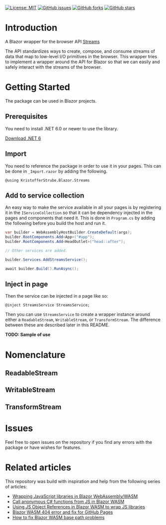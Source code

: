 [![License: MIT](https://img.shields.io/badge/License-MIT-yellow.svg)](/LICENSE.md)
[![GitHub issues](https://img.shields.io/github/issues/KristofferStrube/Blazor.Streams)](https://github.com/KristofferStrube/Blazor.Streams/issues)
[![GitHub forks](https://img.shields.io/github/forks/KristofferStrube/Blazor.Streams)](https://github.com/KristofferStrube/Blazor.Streams/network/members)
[![GitHub stars](https://img.shields.io/github/stars/KristofferStrube/Blazor.Streams)](https://github.com/KristofferStrube/Blazor.Streams/stargazers)

<!--[![NuGet Downloads (official NuGet)](https://img.shields.io/nuget/dt/KristofferStrube.Blazor.Streams?label=NuGet%20Downloads)](https://www.nuget.org/packages/KristofferStrube.Blazor.Streams/)  -->

# Introduction
A Blazor wrapper for the browser API [Streams](https://streams.spec.whatwg.org/)

The API standardizes ways to create, compose, and consume streams of data that map to low-level I/O primitives in the browser. This wrapper tries to implement a wrapper around the API for Blazor so that we can easily and safely interact with the streams of the browser.

<!--## Demo
The sample project can be demoed at https://kristofferstrube.github.io/Blazor.Streams/

On each page you can find the corresponding code for the example in the top right corner.

On the *API Coverage Status* page you can get an overview over what parts of the API we support currently-->

# Getting Started
The package can be used in Blazor projects.
## Prerequisites
You need to install .NET 6.0 or newer to use the library.

[Download .NET 6](https://dotnet.microsoft.com/download/dotnet/6.0)

<!--## Installation
You can install the package via Nuget with the Package Manager in your IDE or alternatively using the command line:
```bash
dotnet add package KristofferStrube.Blazor.Streams
```-->

## Import
You need to reference the package in order to use it in your pages. This can be done in `_Import.razor` by adding the following.
```razor
@using KristofferStrube.Blazor.Streams
```
## Add to service collection
An easy way to make the service available in all your pages is by registering it in the `IServiceCollection` so that it can be dependency injected in the pages and components that need it. This is done in `Program.cs` by adding the following before you build the host and run it.
```csharp
var builder = WebAssemblyHostBuilder.CreateDefault(args);
builder.RootComponents.Add<App>("#app");
builder.RootComponents.Add<HeadOutlet>("head::after");

// Other services are added.

builder.Services.AddStreamsService();

await builder.Build().RunAsync();
```
## Inject in page
Then the service can be injected in a page like so:
```razor
@inject StreamsService StreamsService;
```
Then you can use `StreamsService` to create a wrapper instance around either a `ReadableStream`, `WritableStream`, or `TransformStream`. The difference between these are described later in this README.

**TODO: Sample of use**

# Nomenclature
## ReadableStream
## WritableStream
## TransformStream

# Issues
Feel free to open issues on the repository if you find any errors with the package or have wishes for features.

# Related articles
This repository was build with inspiration and help from the following series of articles:

- [Wrapping JavaScript libraries in Blazor WebAssembly/WASM](https://blog.elmah.io/wrapping-javascript-libraries-in-blazor-webassembly-wasm/)
- [Call anonymous C# functions from JS in Blazor WASM](https://blog.elmah.io/call-anonymous-c-functions-from-js-in-blazor-wasm/)
- [Using JS Object References in Blazor WASM to wrap JS libraries](https://blog.elmah.io/using-js-object-references-in-blazor-wasm-to-wrap-js-libraries/)
- [Blazor WASM 404 error and fix for GitHub Pages](https://blog.elmah.io/blazor-wasm-404-error-and-fix-for-github-pages/)
- [How to fix Blazor WASM base path problems](https://blog.elmah.io/how-to-fix-blazor-wasm-base-path-problems/)
